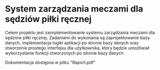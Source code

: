 # System zarządzania meczami dla sędziów piłki ręcznej

Celem projektu jest zaimplementowanie systemu zarządzania meczami dla sędziów piłki
ręcznej. Zadaniami do wykonania są zaprojektowanie bazy danych, implementacja logiki
aplikacji po stronie bazy danych oraz stworzenie prostego interfejsu dla użytkownika, który
będzie umożliwiał wykorzystanie funkcji stworzonych po stronie bazy danych.

Dokumentacja dostępna w pliku "Raport.pdf"
